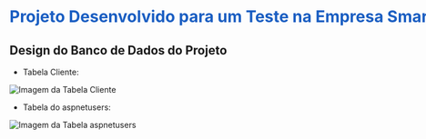 
# <span class="titulo-azul">Projeto Desenvolvido para um Teste na Empresa SmartHint</span>
## Design do Banco de Dados do Projeto
* Tabela Cliente:

![Imagem da Tabela Cliente](https://github.com/jennif8r/TesteSmartHint/assets/89860341/923e0dd1-4c50-4347-b0fd-ba0e3b600ef9)

* Tabela do aspnetusers:

![Imagem da Tabela aspnetusers](image.png)








<style>
  .titulo-azul {
    color: #1a5ec2;
    white-space: nowrap;
    text-align: center;
  }
</style>

